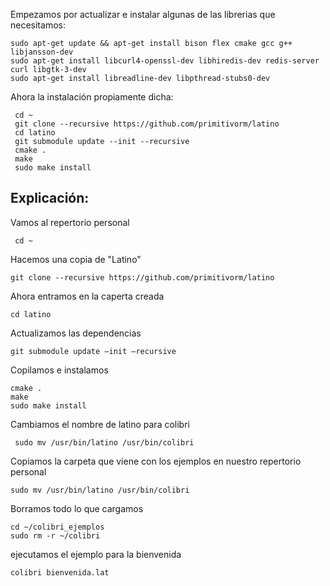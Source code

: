Empezamos por actualizar e instalar algunas de las librerias que necesitamos:

```
sudo apt-get update && apt-get install bison flex cmake gcc g++ libjansson-dev 
sudo apt-get install libcurl4-openssl-dev libhiredis-dev redis-server curl libgtk-3-dev 
sudo apt-get install libreadline-dev libpthread-stubs0-dev
```

Ahora la instalación propiamente dicha:

```
 cd ~
 git clone --recursive https://github.com/primitivorm/latino
 cd latino
 git submodule update --init --recursive
 cmake .
 make
 sudo make install
```

## Explicación:

Vamos al repertorio personal

```
 cd ~
```

Hacemos una copia de "Latino"

```
git clone --recursive https://github.com/primitivorm/latino
```

Ahora entramos en la caperta creada

```
cd latino
```

Actualizamos las dependencias

```
git submodule update –init –recursive
```

Copilamos  e instalamos

```
cmake .
make
sudo make install
```

Cambiamos el nombre de latino para colibri

```
 sudo mv /usr/bin/latino /usr/bin/colibri
```

Copiamos la carpeta que viene con los ejemplos en nuestro repertorio personal

```
sudo mv /usr/bin/latino /usr/bin/colibri
```

Borramos todo lo que cargamos

```
cd ~/colibri_ejemplos
sudo rm -r ~/colibri
```

ejecutamos el ejemplo para la bienvenida

```
colibri bienvenida.lat
```



